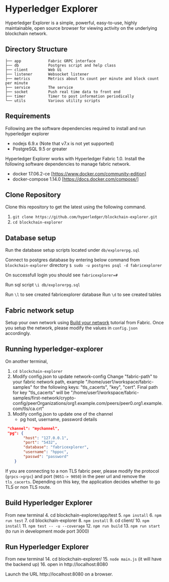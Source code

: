 # Hyperledger Explorer

Hyperledger Explorer is a simple, powerful, easy-to-use, highly maintainable, open source browser for viewing activity on the underlying blockchain network.

## Directory Structure
```
├── app            Fabric GRPC interface
├── db			   Postgres script and help class
├── client         Web Ui
├── listener       Websocket listener
├── metrics        Metrics about tx count per minute and block count per minute
├── service        The service
├── socket		   Push real time data to front end
├── timer          Timer to post information periodically
└── utils          Various utility scripts
```


## Requirements


Following are the software dependencies required to install and run hyperledger explorer
* nodejs 6.9.x (Note that v7.x is not yet supported)
* PostgreSQL 9.5 or greater

Hyperledger Explorer works with Hyperledger Fabric 1.0.  Install the following software dependencies to manage fabric network.
* docker 17.06.2-ce [https://www.docker.com/community-edition]
* docker-compose 1.14.0 [https://docs.docker.com/compose/]

## Clone Repository

Clone this repository to get the latest using the following command.
1. `git clone https://github.com/hyperledger/blockchain-explorer.git`
2. `cd blockchain-explorer`

## Database setup
Run the database setup scripts located under `db/explorerpg.sql`

Connect to postgres database by entering below command from `blockchain-explorer` directory
`$ sudo -u postgres psql -d fabricexplorer`

On successfull login you should see `fabricexplorer=#`

Run sql script
`\i db/explorerpg.sql`

Run `\l` to see created fabricexplorer database
Run `\d` to see created tables

## Fabric network setup

 Setup your own network using [Build your network](http://hyperledger-fabric.readthedocs.io/en/latest/build_network.html) tutorial from Fabric. Once you setup the network, please modify the values in `config.json` accordingly.

## Running hyperledger-explorer

On another terminal,
1. `cd blockchain-explorer`
2. Modify config.json to update network-config
Change "fabric-path" to your fabric network path, example "/home/user1/workspace/fabric-samples" for the following keys: "tls_cacerts", "key", "cert".
Final path for key "tls_cacerts" will be "/home/user1/workspace/fabric-samples/first-network/crypto-config/peerOrganizations/org1.example.com/peers/peer0.org1.example.com/tls/ca.crt"
3. Modify config.json to update one of the channel
	* pg host, username, password details
```json
 "channel": "mychannel",
 "pg": {
		"host": "127.0.0.1",
		"port": "5432",
		"database": "fabricexplorer",
		"username": "hppoc",
		"passwd": "password"
	}
```
If you are connecting to a non TLS fabric peer, please modify the
protocol (`grpcs->grpc`) and port (`9051-> 9050`) in the peer url and remove the `tls_cacerts`. Depending on this key, the application decides whether to go TLS or non TLS route.

## Build Hyperledger Explorer
From new terminal
4. cd blockchain-explorer/app/test
5. `npm install`
6. `npm run test`
7. cd blockchain-explorer
8. `npm install`
9. cd client/
10. `npm install`
11. `npm test -- -u --coverage`
12. `npm run build`
13. `npm run start` (to run in development mode port 3000)

## Run Hyperledger Explorer
From new terminal
14. cd blockchain-explorer/
15. `node main.js`  (it will have the backend up)
16. open in http://localhost:8080

Launch the URL http://localhost:8080 on a browser.